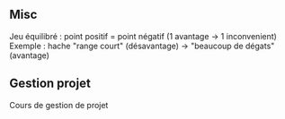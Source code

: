 ## Misc
Jeu équilibré : point positif = point négatif (1 avantage -> 1 inconvenient)\
Exemple : hache "range court" (désavantage) -> "beaucoup de dégats" (avantage)

## Gestion projet
Cours de gestion de projet
